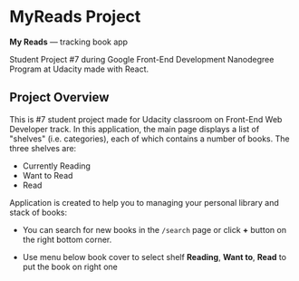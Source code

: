 # MyReads Project

**My Reads** — tracking book app

Student Project #7 during Google Front-End Development Nanodegree Program at Udacity made with React.


## Project Overview

This is #7 student project made for Udacity classroom on Front-End Web Developer track.
In this application, the main page displays a list of "shelves" (i.e. categories), each of which contains a number of books. The three shelves are:

* Currently Reading
* Want to Read
* Read

Application is created to help you to managing your personal library and stack of books:

- You can search for new books in the `/search` page or click **+** button on the right bottom corner.

- Use menu below book cover to select shelf **Reading**, **Want to**, **Read** to put the book on right one


